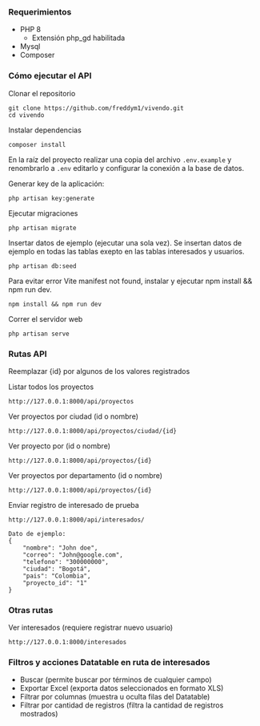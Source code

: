 ### Requerimientos

- PHP 8
  - Extensión php_gd habilitada
- Mysql
- Composer

### Cómo ejecutar el API

Clonar el repositorio

```
git clone https://github.com/freddym1/vivendo.git
cd vivendo
```

Instalar dependencias

```
composer install
```

En la raíz del proyecto realizar una copia del archivo `.env.example` y renombrarlo a `.env` editarlo y configurar la conexión a la base de datos.

Generar key de la aplicación:

```
php artisan key:generate
```

Ejecutar migraciones 

```
php artisan migrate
```

Insertar datos de ejemplo (ejecutar una sola vez). Se insertan datos de ejemplo en todas las tablas exepto en las tablas interesados y usuarios.

```
php artisan db:seed
```

Para evitar error Vite manifest not found, instalar y ejecutar npm install && npm run dev.
```
npm install && npm run dev
```

Correr el servidor web

```
php artisan serve
```

### Rutas API

Reemplazar {id} por algunos de los valores registrados

Listar todos los proyectos

```
http://127.0.0.1:8000/api/proyectos
```

Ver proyectos por ciudad (id o nombre) 

```
http://127.0.0.1:8000/api/proyectos/ciudad/{id}
```

Ver proyecto por (id o nombre)

```
http://127.0.0.1:8000/api/proyectos/{id}
```

Ver proyectos por departamento (id o nombre) 

```
http://127.0.0.1:8000/api/proyectos/{id}
```

Enviar registro de interesado de prueba

```
http://127.0.0.1:8000/api/interesados/

Dato de ejemplo:
{
    "nombre": "John doe",
    "correo": "John@google.com",
    "telefono": "300000000",
    "ciudad": "Bogotá",
    "pais": "Colombia",
    "proyecto_id": "1"
}
```

### Otras rutas

Ver interesados (requiere registrar nuevo usuario)

```
http://127.0.0.1:8000/interesados
```

### Filtros y acciones Datatable en ruta de interesados

- Buscar (permite buscar por términos de cualquier campo)
- Exportar Excel (exporta datos seleccionados en formato XLS)
- Filtrar por columnas (muestra u oculta filas del Datatable)
- Filtrar por cantidad de registros (filtra la cantidad de registros mostrados)